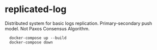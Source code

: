 # replicated-log
Distributed system for basic logs replication. Primary-secondary push model. Not Paxos Consensus Algorithm.

```shell
  docker-compose up --build
  docker-compose down
```